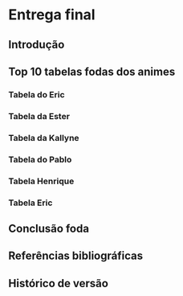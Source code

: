# **Entrega final**

## Introdução

## Top 10 tabelas fodas dos animes

### Tabela do Eric

### Tabela da Ester

### Tabela da Kallyne

### Tabela do Pablo

### Tabela Henrique

### Tabela Eric

## Conclusão foda

## Referências bibliográficas

## Histórico de versão
